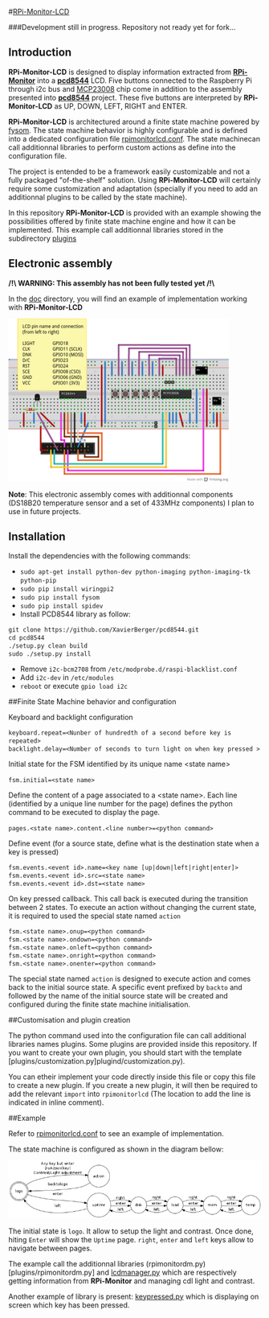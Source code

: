 #[RPi-Monitor-LCD](http://rpi-experiences.blogspot.fr/)

###Development still in progress. Repository not ready yet for fork...

## Introduction
**RPi-Monitor-LCD** is designed to display information extracted from [**RPi-Monitor**](https://github.com/XavierBerger/RPi-Monitor) into a [**pcd8544**](https://github.com/XavierBerger/pcd8544) LCD.
Five buttons connected to the Raspberry Pi through i2c bus and [MCP23008](doc/mcp23008.pdf) chip come in addition to the assembly presented into [**pcd8544**](https://github.com/XavierBerger/pcd8544) project. These five buttons are interpreted by **RPi-Monitor-LCD** as UP, DOWN, LEFT, RIGHT and ENTER.

**RPi-Monitor-LCD** is architectured around a finite state machine powered by [fysom](https://github.com/mriehl/fysom). The state machine behavior is highly configurable and is defined into a dedicated configuration file [rpimonitorlcd.conf](rpimonitorlcd.conf). The state machinecan call additionnal libraries to perform custom actions as define into the configuration file.

The project is entended to be a framework easily customizable and not a fully packaged "of-the-shelf" solution. Using **RPi-Monitor-LCD** will certainly require some customization and adaptation (specially if you need to add an additionnal plugins to be called by the state machine).

In this repository **RPi-Monitor-LCD** is provided with an example showing the possibilities offered by finite state machine engine and how it can be implemented. This example call additionnal libraries stored in the subdirectory [plugins](plugins)

## Electronic assembly

**/!\ WARNING: This assembly has not been fully tested yet /!\\**

In the [doc](https://github.com/XavierBerger/RPi-Monitor-LCD/tree/master/doc) directory, you will find an example of implementation working with **RPi-Monitor-LCD**

[![bb](doc/thumb_RPi-Monitor-LCD_bb.png)](doc/thumb_RPi-Monitor-LCD_bb.png)

**Note**: This electronic assembly comes with additionnal components (DS18B20 temperature sensor and a set of 433MHz components) I plan to use in future projects.

## Installation

Install the dependencies with the following commands:

  * `sudo apt-get install python-dev python-imaging python-imaging-tk python-pip`
  * `sudo pip install wiringpi2`
  * `sudo pip install fysom`
  * `sudo pip install spidev`
  * Install PCD8544 library as follow:

```
git clone https://github.com/XavierBerger/pcd8544.git
cd pcd8544
./setup.py clean build 
sudo ./setup.py install
```

  * Remove `i2c-bcm2708` from `/etc/modprobe.d/raspi-blacklist.conf`
  * Add `i2c-dev` in `/etc/modules`
  * `reboot` or execute `gpio load i2c`
  
##Finite State Machine behavior and configuration

Keyboard and backlight configuration

```
keyboard.repeat=<Nunber of hundredth of a second before key is repeated>
backlight.delay=<Number of seconds to turn light on when key pressed >
```

Initial state for the FSM identified by its unique name &lt;state name&gt;

`fsm.initial=<state name>`

Define the content of a page associated to a &lt;state name&gt;. Each line (identified by a unique line number for the page) defines the python command to be executed to display the page.

`pages.<state name>.content.<line number>=<python command>`

Define event (for a source state, define what is the destination state when a key is pressed)
```
fsm.events.<event id>.name=<key name [up|down|left|right|enter]>
fsm.events.<event id>.src=<state name>
fsm.events.<event id>.dst=<state name>
```

On key pressed callback. This call back is executed during the transition between 2 states. To execute an action without changing the current state, it is required to used the special state named ```action```
```
fsm.<state name>.onup=<python command>
fsm.<state name>.ondown=<python command>
fsm.<state name>.onleft=<python command>
fsm.<state name>.onright=<python command>
fsm.<state name>.onenter=<python command>
```

The special state named ```action``` is designed to execute action and comes back to the initial source state. A specific event prefixed by ```backto``` and followed by the name of the initial source state will be created and configured during the finite state machine initialisation.

##Customisation and plugin creation

The python command used into the configuration file can call additional libraries names plugins. Some plugins are provided inside this repository. If you want to create your own plugin, you should start with the template [plugins/customization.py]plugind/customization.py).

You can etheir implement your code directly inside this file or copy this file to create a new plugin. If you create a new plugin, it will then be required to add the relevant ```import``` into ```rpimonitorlcd``` (The location to add the line is indicated in inline comment).

##Example

Refer to [rpimonitorlcd.conf](rpimonitorlcd.conf) to see an example of implementation. 

The state machine is configured as shown in the diagram bellow:

![fsm](doc/rpimonitorlcd.png)

The initial state is ```logo```. It allow to setup the light and contrast. Once done, hiting ```Enter``` will show the ```Uptime``` page. ```right```, ```enter``` and ```left``` keys allow to navigate between pages.

The example call the additionnal libraries (rpimonitordm.py)[plugins/rpimonitordm.py] and [lcdmanager.py](plugins/lcdmanager.py) which are respectively getting information from **RPi-Monitor** and managing cdl light and contrast.

Another example of library is present: [keypressed.py](plugins/keypressed.py) which is displaying on screen which key has been pressed.

